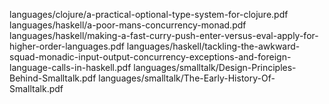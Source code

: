 languages/clojure/a-practical-optional-type-system-for-clojure.pdf
languages/haskell/a-poor-mans-concurrency-monad.pdf
languages/haskell/making-a-fast-curry-push-enter-versus-eval-apply-for-higher-order-languages.pdf
languages/haskell/tackling-the-awkward-squad-monadic-input-output-concurrency-exceptions-and-foreign-language-calls-in-haskell.pdf
languages/smalltalk/Design-Principles-Behind-Smalltalk.pdf
languages/smalltalk/The-Early-History-Of-Smalltalk.pdf
